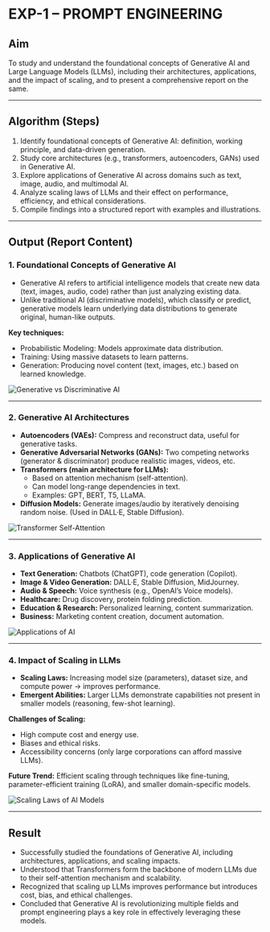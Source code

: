 # EXP-1 – PROMPT ENGINEERING

## Aim
To study and understand the foundational concepts of Generative AI and Large Language Models (LLMs), including their architectures, applications, and the impact of scaling, and to present a comprehensive report on the same.

---

## Algorithm (Steps)
1. Identify foundational concepts of Generative AI: definition, working principle, and data-driven generation.
2. Study core architectures (e.g., transformers, autoencoders, GANs) used in Generative AI.
3. Explore applications of Generative AI across domains such as text, image, audio, and multimodal AI.
4. Analyze scaling laws of LLMs and their effect on performance, efficiency, and ethical considerations.
5. Compile findings into a structured report with examples and illustrations.

---

## Output (Report Content)

### 1. Foundational Concepts of Generative AI
- Generative AI refers to artificial intelligence models that create new data (text, images, audio, code) rather than just analyzing existing data.
- Unlike traditional AI (discriminative models), which classify or predict, generative models learn underlying data distributions to generate original, human-like outputs.

**Key techniques:**
- Probabilistic Modeling: Models approximate data distribution.
- Training: Using massive datasets to learn patterns.
- Generation: Producing novel content (text, images, etc.) based on learned knowledge.

![Generative vs Discriminative AI](https://upload.wikimedia.org/wikipedia/commons/6/64/AI_Generative_vs_Discriminative.png)

---

### 2. Generative AI Architectures
- **Autoencoders (VAEs):** Compress and reconstruct data, useful for generative tasks.
- **Generative Adversarial Networks (GANs):** Two competing networks (generator & discriminator) produce realistic images, videos, etc.
- **Transformers (main architecture for LLMs):**
  - Based on attention mechanism (self-attention).
  - Can model long-range dependencies in text.
  - Examples: GPT, BERT, T5, LLaMA.
- **Diffusion Models:** Generate images/audio by iteratively denoising random noise. (Used in DALL·E, Stable Diffusion).

![Transformer Self-Attention](https://upload.wikimedia.org/wikipedia/commons/1/10/Attention-mechanism.png)

---

### 3. Applications of Generative AI
- **Text Generation:** Chatbots (ChatGPT), code generation (Copilot).
- **Image & Video Generation:** DALL·E, Stable Diffusion, MidJourney.
- **Audio & Speech:** Voice synthesis (e.g., OpenAI’s Voice models).
- **Healthcare:** Drug discovery, protein folding prediction.
- **Education & Research:** Personalized learning, content summarization.
- **Business:** Marketing content creation, document automation.

![Applications of AI](https://upload.wikimedia.org/wikipedia/commons/d/d0/Artificial_intelligence_application_areas.png)

---

### 4. Impact of Scaling in LLMs
- **Scaling Laws:** Increasing model size (parameters), dataset size, and compute power → improves performance.
- **Emergent Abilities:** Larger LLMs demonstrate capabilities not present in smaller models (reasoning, few-shot learning).

**Challenges of Scaling:**
- High compute cost and energy use.
- Biases and ethical risks.
- Accessibility concerns (only large corporations can afford massive LLMs).

**Future Trend:** Efficient scaling through techniques like fine-tuning, parameter-efficient training (LoRA), and smaller domain-specific models.

![Scaling Laws of AI Models](https://upload.wikimedia.org/wikipedia/commons/0/0d/Scaling_laws_AI.png)

---

## Result
- Successfully studied the foundations of Generative AI, including architectures, applications, and scaling impacts.
- Understood that Transformers form the backbone of modern LLMs due to their self-attention mechanism and scalability.
- Recognized that scaling up LLMs improves performance but introduces cost, bias, and ethical challenges.
- Concluded that Generative AI is revolutionizing multiple fields and prompt engineering plays a key role in effectively leveraging these models.
